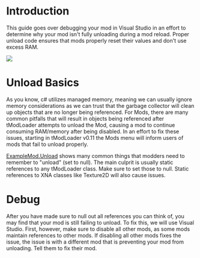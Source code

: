 # Introduction

This guide goes over debugging your mod in Visual Studio in an effort to determine why your mod isn't fully unloading during a mod reload. Proper unload code ensures that mods properly reset their values and don't use excess RAM.

![](https://i.imgur.com/EmXS4eb.png)

# Unload Basics
As you know, c# utilizes managed memory, meaning we can usually ignore memory considerations as we can trust that the garbage collector will clean up objects that are no longer being referenced. For Mods, there are many common pitfalls that will result in objects being referenced after tModLoader attempts to unload the Mod, causing a mod to continue consuming RAM/memory after being disabled. In an effort to fix these issues, starting in tModLoader v0.11 the Mods menu will inform users of mods that fail to unload properly. 

[ExampleMod.Unload](https://github.com/blushiemagic/tModLoader/blob/master/ExampleMod/ExampleMod.cs#L143) shows many common things that modders need to remember to "unload" (set to null). The main culprit is usually static references to any tModLoader class. Make sure to set those to null. Static references to XNA classes like Texture2D will also cause issues.

# Debug
After you have made sure to null out all references you can think of, you may find that your mod is still failing to unload. To fix this, we will use Visual Studio. First, however, make sure to disable all other mods, as some mods maintain references to other mods. If disabling all other mods fixes the issue, the issue is with a different mod that is preventing your mod from unloading. Tell them to fix their mod.

